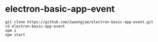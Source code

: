 # electron-basic-app-event

```
git clone https://github.com/2woongjae/electron-basic-app-event.git
cd electron-basic-app-event
npm i
npm start
```